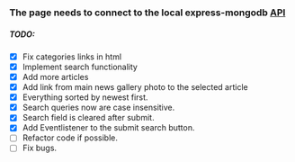 
### The page needs to connect to the local express-mongodb [API](https://github.com/arionkosturi/api-v2)


##### TODO:
+ [x] Fix categories links in html
+ [x] Implement search functionality
+ [x] Add more articles
+ [x] Add link from main news gallery photo to the selected article
+ [x] Everything sorted by newest first.
+ [x] Search queries now are case insensitive.
+ [x] Search field is cleared after submit.
+ [x] Add Eventlistener to the submit search button.
+ [ ] Refactor code if possible.
+ [ ] Fix bugs.
